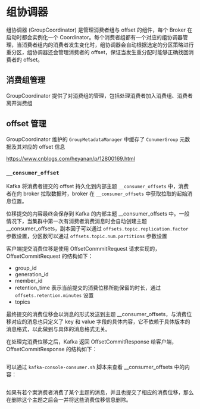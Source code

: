 # 组协调器

组协调器 (GroupCoordinator) 是管理消费者组与 offset 的组件，每个 Broker 在启动时都会实例化一个 Coordinator。每个消费者组都有一个对应的组协调器管理，当消费者组内的消费者发生变化时，组协调器会自动根据选定的分区策略进行重分区，组协调器还会管理消费者的 offset，保证当发生重分配时能够正确找回消费者的 offset。

## 消费组管理

GroupCoordinator 提供了对消费组的管理，包括处理消费者加入消费组、消费者离开消费组


## offset 管理

GroupCoordinator 维护的 `GroupMetadataManager` 中缓存了 `ConumerGroup` 元数据及其对应的 offset 信息 

https://www.cnblogs.com/heyanan/p/12800169.html


### `__consumer_offset`

Kafka 将消费者提交的 offset 持久化到内部主题 ```__consumer_offsets``` 中，消费者在向 broker 拉取数据时，broker 在 ```__consumer_offsets``` 中获取拉取的起始消息位置。


位移提交的内容最终会保存到 Kafka 的内部主题 __consumer_offsets 中。一般情况下，当集群中第一次有消费者消费消息时会自动创建主题 __consumer_offsets，副本因子可以通过 ```offsets.topic.replication.factor``` 参数设置，分区数可以通过 ```offsets.topic.num.partitions``` 参数设置

客户端提交消费位移是使用 OffsetConmmitRequest 请求实现的，OffsetCommitRequest 的结构如下：
- group_id
- generation_id
- member_id
- retention_time 表示当前提交的消费位移所能保留的时长，通过 ```offsets.retention.minutes``` 设置
- topics

最终提交的消费位移会以消息的形式发送到主题 __consumer_offsets，与消费位移对应的消息也只定义了 key 和 value 字段的具体内容，它不依赖于具体版本的消息格式，以此做到与具体的消息格式无关。

在处理完消费位移之后，Kafka 返回 OffsetCommitResponse 给客户端，OffsetCommitResponse 的结构如下：
```java

```
可以通过 ```kafka-console-consumer.sh``` 脚本来查看 __consumer_offsets 中的内容：
```shell

```
如果有若个案消费者消费了某个主题的消息，并且也提交了相应的消费位移，那么在删除这个主题之后会一并将这些消费位移信息删除。



